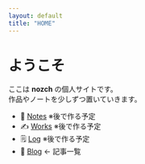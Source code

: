 ```yaml
---
layout: default
title: "HOME"
---
```


# ようこそ

ここは **nozch** の個人サイトです。  
作品やノートを少しずつ置いていきます。

- 📓 [Notes](/notes)  ※後で作る予定
- ✍️ [Works](/works)  ※後で作る予定
- 🗒️ [Log](/log)      ※後で作る予定
- 📰 [Blog](/blog)     ← 記事一覧
